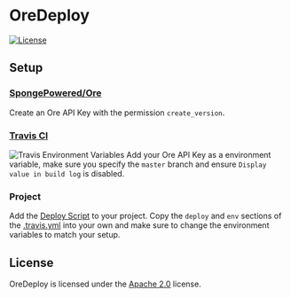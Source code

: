 # OreDeploy

[![License](https://img.shields.io/github/license/LXGaming/OreDeploy?label=License&cacheSeconds=86400)](https://github.com/LXGaming/OreDeploy/blob/master/LICENSE)

## Setup
### [SpongePowered/Ore](https://ore.spongepowered.org/)
Create an Ore API Key with the permission `create_version`.

### [Travis CI](https://travis-ci.com/)
![Travis Environment Variables](https://lxgaming.github.io/images/oredeploy/travis-environment-variables.png)
Add your Ore API Key as a environment variable, make sure you specify the `master` branch and ensure `Display value in build log` is disabled.

### Project
Add the [Deploy Script](https://raw.githubusercontent.com/LXGaming/OreDeploy/master/scripts/deploy) to your project.
Copy the `deploy` and `env` sections of the [.travis.yml](https://raw.githubusercontent.com/LXGaming/OreDeploy/master/.travis.yml) into your own and make sure to change the environment variables to match your setup.

## License
OreDeploy is licensed under the [Apache 2.0](https://github.com/LXGaming/OreDeploy/blob/master/LICENSE) license.